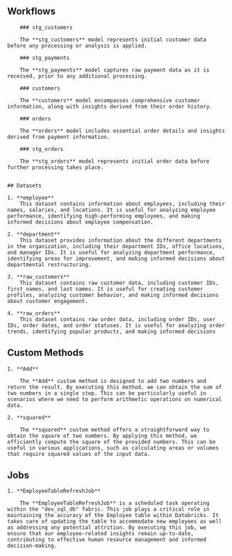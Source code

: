 ## Workflows

        ### stg_customers

        The **stg_customers** model represents initial customer data before any processing or analysis is applied.

        ### stg_payments

        The **stg_payments** model captures raw payment data as it is received, prior to any additional processing.

        ### customers

        The **customers** model encompasses comprehensive customer information, along with insights derived from their order history.

        ### orders

        The **orders** model includes essential order details and insights derived from payment information.

        ### stg_orders

        The **stg_orders** model represents initial order data before further processing takes place.
    
 
    ## Datasets

    1. **employee**
        This dataset contains information about employees, including their names, salaries, and locations. It is useful for analyzing employee performance, identifying high-performing employees, and making informed decisions about employee compensation.

    2. **department**
        This dataset provides information about the different departments in the organization, including their department IDs, office locations, and manager IDs. It is useful for analyzing department performance, identifying areas for improvement, and making informed decisions about departmental restructuring.

    3. **raw_customers**
        This dataset contains raw customer data, including customer IDs, first names, and last names. It is useful for creating customer profiles, analyzing customer behavior, and making informed decisions about customer engagement.

    4. **raw_orders**
        This dataset contains raw order data, including order IDs, user IDs, order dates, and order statuses. It is useful for analyzing order trends, identifying popular products, and making informed decisions
 ## Custom Methods

    1. **Add**

        The **Add** custom method is designed to add two numbers and return the result. By executing this method, we can obtain the sum of two numbers in a single step. This can be particularly useful in scenarios where we need to perform arithmetic operations on numerical data.

    2. **squared**

        The **squared** custom method offers a straightforward way to obtain the square of two numbers. By applying this method, we efficiently compute the square of the provided numbers. This can be useful in various applications, such as calculating areas or volumes that require squared values of the input data.
    
 ## Jobs

    1. **EmployeeTableRefreshJob**

        The **EmployeeTableRefreshJob** is a scheduled task operating within the "dev_sql_db" fabric. This job plays a critical role in maintaining the accuracy of the Employee table within Databricks. It takes care of updating the table to accommodate new employees as well as addressing any potential attrition. By executing this job, we ensure that our employee-related insights remain up-to-date, contributing to effective human resource management and informed decision-making.
